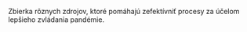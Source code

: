 Zbierka rôznych zdrojov, ktoré pomáhajú zefektívniť procesy za účelom lepšieho zvládania pandémie.

